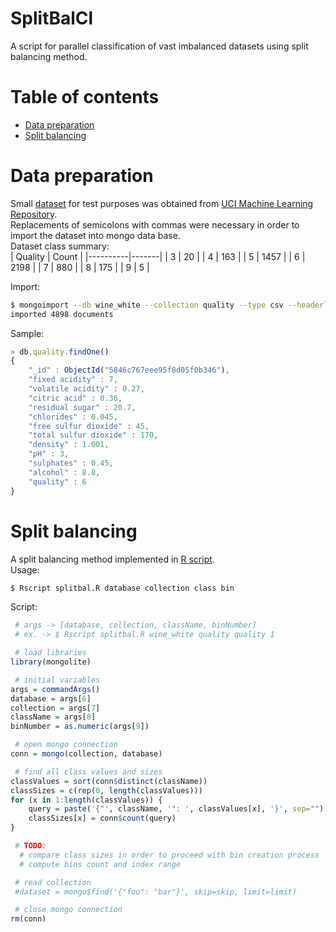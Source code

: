 # SplitBalCl
A script for parallel classification of vast imbalanced datasets using split balancing method.

# Table of contents
- [Data preparation](#data-preparation)
- [Split balancing](#split-balancing)

# Data preparation
Small [dataset](datasets/winequality-white.csv) for test purposes was obtained from [UCI Machine Learning Repository](https://archive.ics.uci.edu/ml/datasets.html).<br>
Replacements of semicolons with commas were necessary in order to import the dataset into mongo data base.<br>
Dataset class summary:<br>
| Quality  | Count |
|----------|-------|
| 3        | 20    |
| 4        | 163   |
| 5        | 1457  |
| 6        | 2198  |
| 7        | 880   |
| 8        | 175   |
| 9        | 5     |

Import:
```sh
$ mongoimport --db wine_white --collection quality --type csv --headerline --file datasets/winequality-white.csv
imported 4898 documents
```
Sample:
```js
> db.quality.findOne()
{
	"_id" : ObjectId("5846c767eee95f8d05f0b346"),
	"fixed acidity" : 7,
	"volatile acidity" : 0.27,
	"citric acid" : 0.36,
	"residual sugar" : 20.7,
	"chlorides" : 0.045,
	"free sulfur dioxide" : 45,
	"total sulfur dioxide" : 170,
	"density" : 1.001,
	"pH" : 3,
	"sulphates" : 0.45,
	"alcohol" : 8.8,
	"quality" : 6
}
```

# Split balancing
A split balancing method implemented in [R script](scripts/R/splitbal.R).<br>
Usage:
```sh
$ Rscript splitbal.R database collection class bin
```
Script:
```r
 # args -> [database, collection, className, binNumber]
 # ex. -> $ Rscript splitbal.R wine_white quality quality 1

 # load libraries
library(mongolite)

 # initial variables
args = commandArgs()
database = args[6]
collection = args[7]
className = args[8]
binNumber = as.numeric(args[9])

 # open mongo connection
conn = mongo(collection, database)

 # find all class values and sizes
classValues = sort(conn$distinct(className))
classSizes = c(rep(0, length(classValues)))
for (x in 1:length(classValues)) {
	query = paste('{"', className, '": ', classValues[x], '}', sep="")
	classSizes[x] = conn$count(query)
}

 # TODO:
  # compare class sizes in order to proceed with bin creation process
  # compute bins count and index range

 # read collection
 #dataset = mongo$find('{"foo": "bar"}', skip=skip, limit=limit)

 # close mongo connection
rm(conn)

```
